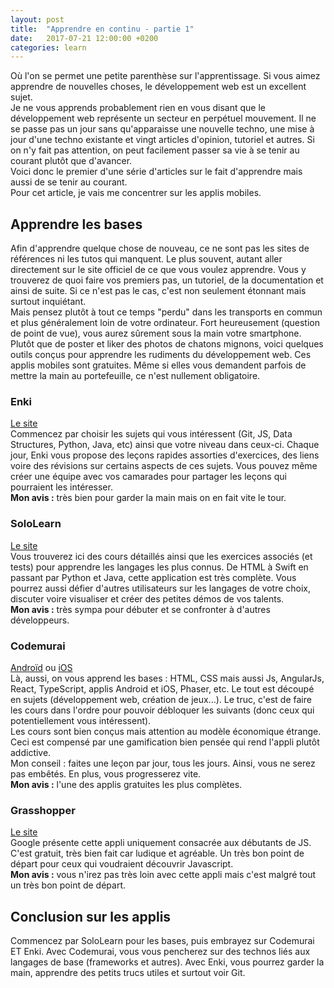 ```yaml
---
layout: post
title:  "Apprendre en continu - partie 1"
date:   2017-07-21 12:00:00 +0200
categories: learn
---
```


Où l'on se permet une petite parenthèse sur l'apprentissage. Si vous aimez apprendre de nouvelles choses, le développement web est un excellent sujet.       
Je ne vous apprends probablement rien en vous disant que le développement web représente un secteur en perpétuel mouvement. Il ne se passe pas un jour sans qu'apparaisse une nouvelle techno, une mise à jour d'une techno existante et vingt articles d'opinion, tutoriel et autres. Si on n'y fait pas attention, on peut facilement passer sa vie à se tenir au courant plutôt que d'avancer.     
Voici donc le premier d'une série d'articles sur le fait d'apprendre mais aussi de se tenir au courant.     
Pour cet article, je vais me concentrer sur les applis mobiles.    


## Apprendre les bases
Afin d'apprendre quelque chose de nouveau, ce ne sont pas les sites de références ni les tutos qui manquent. Le plus souvent, autant aller directement sur le site officiel de ce que vous voulez apprendre. Vous y trouverez de quoi faire vos premiers pas, un tutoriel, de la documentation et ainsi de suite. Si ce n'est pas le cas, c'est non seulement étonnant mais surtout inquiétant.    
Mais pensez plutôt à tout ce temps "perdu" dans les transports en commun et plus généralement loin de votre ordinateur. Fort heureusement (question de point de vue), vous aurez sûrement sous la main votre smartphone. Plutôt que de poster et liker des photos de chatons mignons, voici quelques outils conçus pour apprendre les rudiments du développement web. Ces applis mobiles sont gratuites. Même si elles vous demandent parfois de mettre la main au portefeuille, ce n'est nullement obligatoire.    

### Enki
[Le site](https://www.enki.com/)     
Commencez par choisir les sujets qui vous intéressent (Git, JS, Data Structures, Python, Java, etc) ainsi que votre niveau dans ceux-ci. Chaque jour, Enki vous propose des leçons rapides assorties d'exercices, des liens voire des révisions sur certains aspects de ces sujets. Vous pouvez même créer une équipe avec vos camarades pour partager les leçons qui pourraient les intéresser.    
**Mon avis :**  très bien pour garder la main mais on en fait vite le tour.     

### SoloLearn
[Le site](https://www.sololearn.com/)    
Vous trouverez ici des cours détaillés ainsi que les exercices associés (et tests) pour apprendre les langages les plus connus. De HTML à Swift en passant par Python et Java, cette application est très complète. Vous pourrez aussi défier d'autres utilisateurs sur les langages de votre choix, discuter voire visualiser et créer des petites démos de vos talents.      
**Mon avis :** très sympa pour débuter et se confronter à d'autres développeurs.    

### Codemurai
[Androïd](https://play.google.com/store/apps/details?id=com.zenva.codemurai&hl=fr) ou [iOS](https://itunes.apple.com/fr/app/codemurai/id1136578460?mt=8)     
Là, aussi, on vous apprend les bases : HTML, CSS mais aussi Js, AngularJs, React, TypeScript, applis Android et iOS, Phaser, etc. Le tout est découpé en sujets (développement web, création de jeux…). Le truc, c'est de faire les cours dans l'ordre pour pouvoir débloquer les suivants (donc ceux qui potentiellement vous intéressent).    
Les cours sont bien conçus mais attention au modèle économique étrange.      
Ceci est compensé par une gamification bien pensée qui rend l'appli plutôt addictive.     
Mon conseil : faites une leçon par jour, tous les jours. Ainsi, vous ne serez pas embêtés. En plus, vous progresserez vite.      
**Mon avis :** l'une des applis gratuites les plus complètes.

### Grasshopper
[Le site](https://grasshopper.codes/)    
Google présente cette appli uniquement consacrée aux débutants de JS. C'est gratuit, très bien fait car ludique et agréable. Un très bon point de départ pour ceux qui voudraient découvrir Javascript.     
**Mon avis :** vous n'irez pas très loin avec cette appli mais c'est malgré tout un très bon point de départ.

## Conclusion sur les applis
Commencez par SoloLearn pour les bases, puis embrayez sur Codemurai ET Enki. Avec Codemurai, vous vous pencherez sur des technos liés aux langages de base (frameworks et autres). Avec Enki, vous pourrez garder la main, apprendre des petits trucs utiles et surtout voir Git.